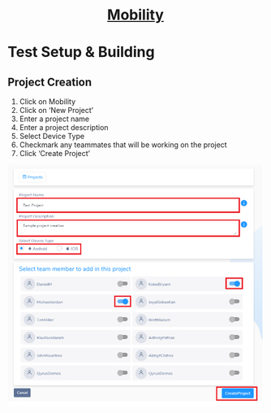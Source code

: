 <h1 style="text-align: center; text-decoration:underline; font-weight: bold;">Mobility</h1>

# Test Setup & Building

## Project Creation <!-- {docsify-ignore} --> 
1. Click on Mobility 
2. Click on ‘New Project’ 
3. Enter a project name 
4. Enter a project description  
4. Select Device Type
5. Checkmark any teammates that will be working on the project 
6. Click ‘Create Project’  

![Create Project Image](../../_media/_mobileimages/Mobile_Create_Project.png)

